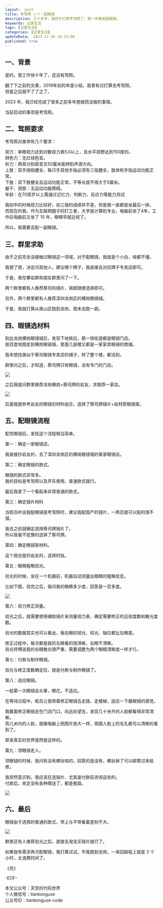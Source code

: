 ```yaml
---
layout:  post  
title: 考驾照（一）：配眼镜  
description: 三十多岁，我终于打算考驾照了，第一件事是配眼镜。
keywords: 记录生活  
tags: [记录生活]
categories: [记录生活]  
updateData:  2023-11-26 18:13:00  
published: true  
---  
```



## 一、背景  


是的，我工作快十年了，还没有驾照。  


翻了下之前的文章，2019年初的年度小结，我曾有过打算去考驾照。  
但是之后就不了了之了。  


2023 年，我已经完成了很多之前多年想做而没做的事情。  


当前启动的事项是考驾照。  


## 二、驾照要求  


考驾照对身体有几个要求：  


视力：单眼视力达到对数视力表5.0以上，且水平视野达到150度的。  
辨色力：无红绿色盲。  
听力：两耳分别距音叉50厘米能辨别声源方向。  
上肢：双手拇指健全，每只手其他手指必须有三指健全，肢体和手指运动功能正常。  
下肢：双下肢健全且运动功能正常，不等长度不得大于5厘米。  
躯干、颈部：无运动功能障碍。  
年龄：在70周岁以上需通过记忆力、判断力、反应力等能力测试  


我初中的时候视力比较好，初三我的成绩并不差，但是我一直都是坐最后一排。  
而现在的我，作为互联网圈子的打工者，大学是计算机专业，电脑前坐了4年，工作后电脑前又坐了 10 年，眼睛早就近视了。  


所以，我需要去配一副眼镜。  


## 三、群里求助 


由于之前完全没接触过眼镜这一领域，对于配眼镜，我就是个小白，啥都不懂。  


我想了想，决定问其他人，建议哪个牌子，我直接去对应牌子专卖店即可。  


于是，我在攀岩群和朋友群里问了一下。  


两个群里都有人推荐蔡司的镜片，镜框随便选择即可。  


另外，两个群里都有人推荐深圳龙岗区的横岗眼镜城。  


于是，我就打算从南山区跑到龙岗，周末去跑一趟。  


## 四、眼镜选材料


到达龙岗横岗眼镜城后，发现下地铁后，那一排街道都是眼镜门店。  
按百度地图走到横岗眼镜城，里面几层楼又都是一家家卖眼镜的商铺。  



我本想找类似于蔡司眼镜专卖店的铺子，转了整个楼，都没到。  


群里问之后，才知道，蔡司牌只有眼镜，没有专门的门店。  


![](https://res2023.tiankonguse.com/images/2023/11/26/001.png)


之后我就问群里推荐龙岗横岗+蔡司牌的岩友，求推荐一家店。  


![](https://res2023.tiankonguse.com/images/2023/11/26/003.png)


后面我就参考岩友的眼镜的材料组合，选择了蔡司牌镜片+钛材质眼镜架。  


## 五、配眼镜流程  


配完眼镜后，发现这个流程相当简单。  


第一：确定一家眼镜店。  


我直接抄岩友的，去了深圳龙岗区的横岗眼镜城的某家眼镜店。  


第二：确定眼镜的款式。  


眼镜的款式非常多。  
我的目标是考驾照以及开车使用，普通款式就行。  


最后我拿了一个看起来非常普通的款式。  


第三：确定镜片材料


当柜员听说我配眼镜是考驾照时，建议我配国产的镜片，一两百就可以配的很不错。  


我去之前就确定选择蔡司牌镜片了。  
所以我毫不犹豫的选择了蔡司牌。  


第四：确定眼镜架材料。  


这个我也是抄岩友的，选择的钛。  


第五：眼睛粗略验光。  


验光的时候，坐在一个机器前，机器自动测量出眼睛的粗略信息。  


比如下图，验完之后，我问我的眼睛多少度，回答是一百多度。  


![](https://res2023.tiankonguse.com/images/2023/11/26/004.png)


第六：视力修正测量。  


验光之后，就需要使用辅助镜片来测量视力表，确定需要修正的近视度数和散光度数。  


验光的数据其实也可以看出，我右眼的球光、柱光、轴位都比左眼差。  


修正过程中，每次都是我的左眼看的很清晰，右眼不清晰。  
验光师傅说我的右眼散光很严重，需要调整为两个眼睛清晰度一样才行。  



第七：付款与制作眼镜。  


验光与修正度数确定后，就是付款与制作眼镜了。  



第八：适应眼镜。  


一般第一次眼镜会头晕，眼花，不适应。  


在等待过程中，柜员让我带着修正眼镜去走路、走楼梯，适应一下戴眼镜的感觉。  
 

我戴着修正眼镜走在门店门口，向远处望去，发现几十米外的人脸都看得非常清晰。  
而几米内的人脸，就像电脑上把图片放大一样，周围人脸上的毛孔都可以清晰的看到了。  


原来真实的世界竟然是这样的。  


第九：领眼镜走人。  


领眼镜的时候，我问有没有螺丝啥的，回答的是没有，螺丝掉了可以邮寄过来给修。  


我突然意识到，我应该在选镜片、尤其是付款前咨询这些的。  
付款后，肯定没有各种赠送了，都是套路。  


![](https://res2023.tiankonguse.com/images/2023/11/26/005.png)


## 六、最后  



眼镜由于选择的普通的款式，带上与不带看着差别不大。  
 

![](https://res2023.tiankonguse.com/images/2023/11/26/006.png)



群里还有人推荐验光之后，直接去淘宝买镜片就行了。  


如果我有需求再次配眼镜，我打算试试，毕竟跑到龙岗，一来回路程上就是 3 个小时，太浪费时间了。  



《完》  


-EOF-  



本文公众号：天空的代码世界  
个人微信号：tiankonguse  
公众号ID：tiankonguse-code  
  

